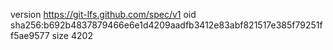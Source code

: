 version https://git-lfs.github.com/spec/v1
oid sha256:b692b4837879466e6e1d4209aadfb3412e83abf821517e385f79251ff5ae9577
size 4202
